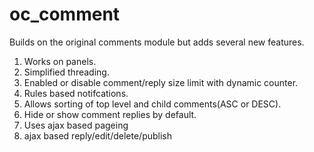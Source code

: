 # oc_comment
Builds on the original comments module but adds several new features.

1. Works on panels.
2. Simplified threading.
3. Enabled or disable comment/reply size limit with dynamic counter.
4. Rules based notifcations.
6. Allows sorting of top level and child comments(ASC or DESC).
7. Hide or show comment replies by default.
8. Uses ajax based pageing
9. ajax based reply/edit/delete/publish

